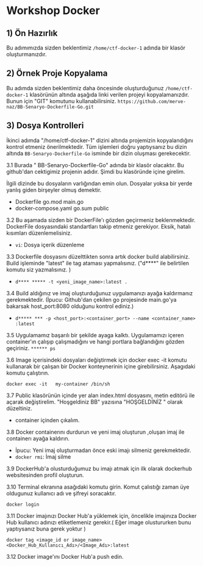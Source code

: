 # Workshop Docker

## 1) Ön Hazırlık
Bu adımımızda sizden beklentimiz ``/home/ctf-docker-1`` adında bir klasör oluşturmanızdır. 

## 2) Örnek Proje Kopyalama
Bu adımda sizden beklentimiz daha öncesinde oluşturduğunuz ``/home/ctf-docker-1`` klasörünün altında aşağıda linki verilen projeyi kopyalamanızdır. Bunun için "GIT" komutunu kullanabilirsiniz. 
``https://github.com/merve-naz/BB-Senaryo-Dockerfile-Go.git``

## 3) Dosya Kontrolleri
İkinci adımda  "/home/ctf-docker-1" dizini altında projemizin kopyalandığını kontrol etmeniz önerilmektedir. Tüm işlemleri doğru yaptıysanız bu dizin altında ``BB-Senaryo-Dockerfile-Go`` isminde bir dizin oluşması gerekecektir. 

3.1 Burada " BB-Senaryo-Dockerfile-Go" adında bir klasör  olacaktır. Bu github'dan cektigimiz projenin adıdır. Şimdi bu klasöründe içine girelim.

İlgili dizinde bu dosyaların varlığından emin olun. Dosyalar yoksa bir yerde yanlış giden birşeyler olmuş demektir.
 
- Dockerfile                  go.mod       main.go 
- docker-compose.yaml         go.sum       public


3.2 Bu aşamada sizden bir DockerFile'ı gözden geçirmeniz beklenmektedir.
DockerFile dosyasındaki standartları takip etmeniz gerekiyor. Eksik, hatalı kısımları düzenlemelisiniz.

- `vi`: Dosya içerik düzenleme

3.3 Dockerfile dosyasını düzelttikten sonra artık docker build alabilirsiniz. Build işleminde "latest" ile tag ataması yapmalısınız. ("d****" ile belirtilen komutu siz yazmalısınız. )

- `d**** ***** -t <yeni_image_name>:latest .`

3.4 Build aldığınız ve imaj oluşturduğunuz uygulamanızı ayağa kaldırmanız gerekmektedir.
(İpucu: Github'dan çekilen go projesinde main.go'ya bakarsak host_port:8080 olduğunu kontrol ediniz.)

- `d***** *** -p <host_port>:<container_port> --name <container_name> :latest`

3.5 Uygulamamız başarılı bir şekilde ayaga kalktı. Uygulamamızı içeren container'ın çalışıp çalışmadığını ve hangi portlara bağlandığını gözden geçiriniz.
 `****** ps ` 

3.6 Image içerisindeki dosyaları değiştirmek için docker exec -it komutu kullanarak bir çalışan bir Docker konteynerinin içine girebilirsiniz. Aşagıdaki komutu çalıştırın.
```
docker exec -it   my-container /bin/sh 
```

3.7 Public klasörünün içinde yer alan index.html dosyasını, metin editörü ile açarak değiştirelim. "Hoşgeldiniz BB" yazısına "HOŞGELDİNİZ " olarak düzeltiniz.

- container içinden çıkalım. 

3.8 Docker containerını durdurun ve yeni imaj oluşturun ,oluşan imaj ile containerı ayağa kaldırın.

- İpucu: Yeni imaj oluşturmadan önce eski imajı silmeniz gerekmektedir.
- `docker rmi`: İmaj silme

3.9 DockerHub'a olusturduğumuz bu imajı atmak için ilk olarak dockerhub websitesinden profil oluşturun.

3.10 Terminal ekranına asağıdaki komutu girin. Komut çalıstığı zaman üye oldugunuz kullanıcı adı ve şifreyi soracaktır.
``` 
docker login
```

3.11 Docker imajınızı Docker Hub'a yüklemek için, öncelikle imajınıza Docker Hub kullanıcı adınızı etiketlemeniz gerekir.( Eğer image olustururken bunu yaptıysanız buna gerek yoktur )

`docker tag <image_id or image_name> <Docker_Hub_Kullanıcı_Adı>/<Image_Adı>:latest`

3.12 Docker image'ını Docker Hub'a push edin.


